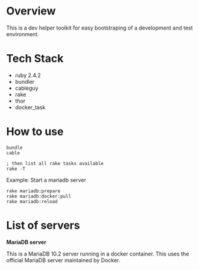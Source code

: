 # Overview

This is a dev helper toolkit for easy bootstraping of a development and test environment.

# Tech Stack

* ruby 2.4.2
* bundler
* cableguy
* rake
* thor
* docker_task

# How to use

```
bundle
cable

; then list all rake tasks available
rake -T
```

Example: Start a mariadb server

```
rake mariadb:prepare
rake mariadb:docker:pull
rake mariadb:reload
```

# List of servers

**MariaDB server**

This is a MariaDB 10.2 server running in a docker container. This uses the official MariaDB server maintained by Docker.
